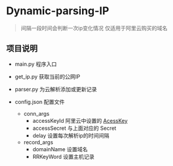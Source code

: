 # **Dynamic-parsing-IP**

> 间隔一段时间会判断一次ip变化情况 仅适用于阿里云购买的域名

## 项目说明

* main.py 程序入口
* get_ip.py 获取当前的公网IP
* parser.py 为云解析添加或更新记录

* config.json 配置文件
  * conn_args
    * accessKeyId 阿里云中设置的 [AcessKey](https://usercenter.console.aliyun.com/#/manage/ak)
    * accessSecret 与上面对应的 Secret
    * delay 设置每次解析ip的时间间隔
  * record_args
    * domainName 设置域名
    * RRKeyWord 设置主机记录

